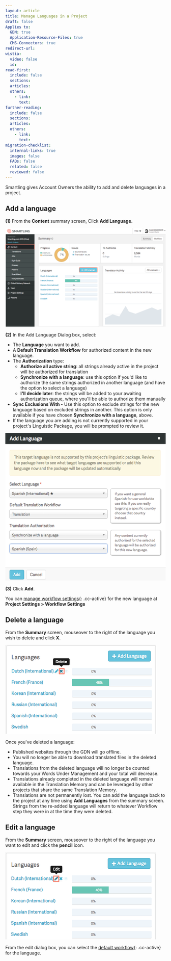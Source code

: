 ```yaml
---
layout: article
title: Manage Languages in a Project
draft: false
Applies to:
  GDN: true
  Application-Resource-Files: true
  CMS-Connectors: true
redirect-url:
wistia:
  video: false
  id:
read-first:
  include: false
  sections:
  articles:
  others:
    - link:
      text:
further-reading:
  include: false
  sections:
  articles:
  others:
    - link:
      text:
migration-checklist:
  internal-links: true
  images: false
  FAQs: false
  related: false
  reviewed: false
---
```



Smartling gives Account Owners the ability to add and delete languages in a project.

## Add a language

**(1)** From the **Content** summary screen, Click **Add Language.**

![](/uploads/versions/smartling___summary-3---x----1243-762x---.png)

**(2)** In the Add Language Dialog box, select:

* The **Language** you want to add.
* A **Default Translation Workflow** for authorized content in the new language.
* The **Authorization** type:
  * **Authorize all active string**: all strings already active in the project will be authorized for translation
  * **Synchronize with a language**: use this option if you'd like to authorize the same strings authorized in another language (and have the option to select a language)
  * **I'll decide later**: the strings will be added to your awaiting authorization queue, where you'll be able to authorize them manually
* **Sync Exclusions With -** Use this option to exclude strings for the new language based on excluded strings in another. This option is only available if you have chosen **Synchronize with a language**, above.
* If the language you are adding is not currently supported in your project's Linguistic Package, you will be prompted to review it.


![](/uploads/versions/smartling---summary--besttest-web-app----x----571-525x---.png)

**(3)** Click **Add**.

You can [manage workflow settings](/knowledge-base/articles/create-and-customize-a-workflow/#default-authorization-settings){: .cc-active} for the new language at **Project Settings &gt; Workflow Settings**

## Delete a language

From the **Summary** screen, mouseover to the right of the language you wish to delete and click **X**.

![small](/uploads/versions/smartling___summary-5---x----474-279x---.png)

Once you've deleted a language:

* Published websites through the GDN will go offline.
* You will no longer be able to download translated files in the deleted language.
* Translations from the deleted language will no longer be counted towards your Words Under Management and your total will decrease.
* Translations already completed in the deleted language will remain available in the Translation Memory and can be leveraged by other projects that share the same Translation Memory.
* Translations are not permanently lost. You can add the language back to the project at any time using **Add Languages** from the summary screen. Strings from the re-added language will return to whatever Workflow step they were in at the time they were deleted.


## Edit a language

From the **Summary** screen, mouseover to the right of the language you want to edit and click the **pencil** icon.

![small](/uploads/versions/smartling___summary-6---x----473-273x---.png)

From the edit dialog box, you can select the [default workflow](/knowledge-base/articles/create-and-customize-a-workflow/#default-authorization-settings){: .cc-active} for the language.